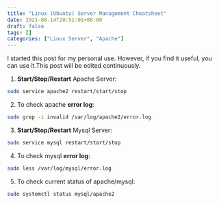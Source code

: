 ```yaml
---
title: "Linux (Ubuntu) Server Management Cheatsheet"
date: 2021-08-14T20:51:01+06:00
draft: false
tags: []
categories: ["Linux Server", "Apache"]
---
```


I started this post for my personal use. However, if you find it useful, you can use it.This post will be edited continuously.

1. **Start/Stop/Restart** Apache Server:
```bash
sudo service apache2 restart/start/stop
```

2. To check apache **error log**: 
```bash
sudo grep -i invalid /var/log/apache2/error.log
```

3. **Start/Stop/Restart** Mysql Server:
```bash
sudo service mysql restart/start/stop
```

4. To check mysql **error log**:
```bash
sudo less /var/log/mysql/error.log
```

5. To check current status of apache/mysql:
```bash
sudo systemctl status mysql/apache2
```
